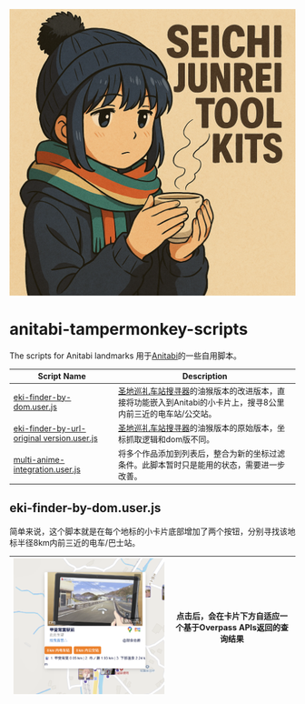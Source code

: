 ![Cover](img/image.png)

# anitabi-tampermonkey-scripts
The scripts for Anitabi landmarks
用于[Anitabi](https://anitabi.cn/map)的一些自用脚本。

| Script Name | Description  |
|-----------------------------------------------------------------------|-----------------------------------------------------------------------|
|[eki-finder-by-dom.user.js](https://github.com/Arthurzyang/anitabi-customised-scripts/blob/main/eki-finder-by-dom.user.js)|[圣地巡礼车站搜寻器](https://github.com/Arthurzyang/seichijunrei-eki-finder-py3)的油猴版本的改进版本，直接将功能嵌入到Anitabi的小卡片上，搜寻8公里内前三近的电车站/公交站。|
|[eki-finder-by-url-original version.user.js](https://github.com/Arthurzyang/anitabi-customised-scripts/blob/main/eki-finder-by-url-original%20version.user.js)|[圣地巡礼车站搜寻器](https://github.com/Arthurzyang/seichijunrei-eki-finder-py3)的油猴版本的原始版本，坐标抓取逻辑和dom版不同。|
|[multi-anime-integration.user.js](https://github.com/Arthurzyang/anitabi-customised-scripts/blob/main/multi-anime-integration.user.js)|将多个作品添加到列表后，整合为新的坐标过滤条件。此脚本暂时只是能用的状态，需要进一步改善。|

## eki-finder-by-dom.user.js

简单来说，这个脚本就是在每个地标的小卡片底部增加了两个按钮，分别寻找该地标半径8km内前三近的电车/巴士站。

|![finder_examples](img/finder_example.png)|点击后，会在卡片下方自适应一个基于Overpass APIs返回的查询结果|
|-----------------------------------------------------------------------|-----------------------------------------------------------------------|

